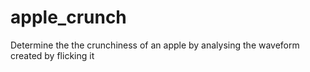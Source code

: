 # apple_crunch

Determine the the crunchiness of an apple by analysing the waveform created by flicking it

